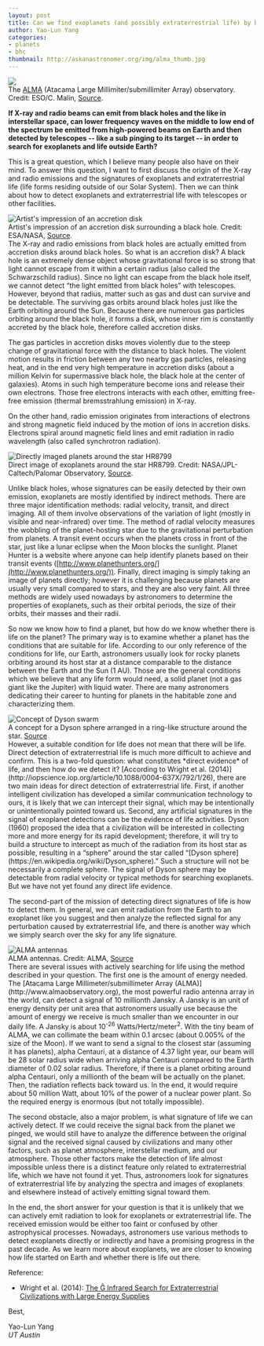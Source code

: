 ```yaml
---
layout: post
title: Can we find exoplanets (and possibly extraterrestrial life) by beaming low-frequency waves towards them?
author: Yao-Lun Yang
categories:
- planets
- bhc
thumbnail: http://askanastronomer.org/img/alma_thumb.jpg
---
```

<div class="image">
<img src="/img/alma.jpg">
<div class="caption">The <a href="http://www.almaobservatory.org/">ALMA</a> (Atacama Large Millimiter/submillimiter Array) observatory. Credit: ESO/C. Malin, <a href="http://www.almaobservatory.org/en/visuals/images/?g2_itemId=4280">Source</a>.</div>
</div>

**If X-ray and radio beams can emit from black holes and the like in interstellar space, can lower frequency waves on the middle to low end of the spectrum be emitted from high-powered beams on Earth and then detected by telescopes -- like a sub pinging to its target -- in order to search for exoplanets and life outside Earth?**

This is a great question, which I believe many people also have on their mind.  To answer this question, I want to first discuss the origin of the X-ray and radio emissions and the signatures of exoplanets and extraterrestrial life (life forms residing outside of our Solar System). Then we can think about how to detect exoplanets and extraterrestrial life with telescopes or other facilities.

<div class="image-40">
<img src="/img/accretion.jpg" alt="Artist's impression of an accretion disk">
<div class="caption">Artist's impression of an accretion disk surrounding a black hole. Credit: ESA/NASA, <a href="http://hubblesite.org/newscenter/archive/releases/2002/30/image/a/">Source</a>.</div>
</div>
The X-ray and radio emissions from black holes are actually emitted from accretion disks around black holes.  So what is an accretion disk?  A black hole is an extremely dense object whose gravitational force is so strong that light cannot escape from it within a certain radius (also called the  Schwarzschild radius).  Since no light can escape from the black hole itself, we cannot detect “the light emitted from black holes” with telescopes.  However, beyond that radius, matter such as gas and dust can survive and be detectable.  The surviving gas orbits around black holes just like the Earth orbiting around the Sun.  Because there are numerous gas particles orbiting around the black hole, it forms a disk, whose inner rim is constantly accreted by the black hole, therefore called accretion disks.

The gas particles in accretion disks moves violently due to the steep change of gravitational force with the distance to black holes.  The violent motion results in friction between any two nearby gas particles, releasing heat, and in the end very high temperature in accretion disks (about a million Kelvin for supermassive black hole, the black hole at the center of galaxies).  Atoms in such high temperature become ions and release their own electrons.  Those free electrons interacts with each other, emitting free-free emission (thermal bremsstrahlung emission) in X-ray.

On the other hand, radio emission originates from interactions of electrons and strong magnetic field induced by the motion of ions in accretion disks.  Electrons spiral around magnetic field lines and emit radiation in radio wavelength (also called synchrotron radiation).

<div class="image-40">
<img src="/img/directimaging.jpg" alt="Directly imaged planets around the star HR8799">
<div class="caption">Direct image of exoplanets around the star HR8799. Credit: NASA/JPL-Caltech/Palomar Observatory, <a href="http://www.nasa.gov/topics/universe/features/exoplanet20100414-a.html">Source</a>.</div>
</div>

Unlike black holes, whose signatures can be easily detected by their own emission, exoplanets are mostly identified by indirect methods.  There are three major identification methods: radial velocity, transit, and direct imaging.  All of them involve observations of the variation of light (mostly in visible and near-infrared) over time.  The method of radial velocity measures the wobbling of the planet-hosting star due to the gravitational perturbation from planets. A transit event occurs when the planets cross in front of the star, just like a lunar eclipse when the Moon blocks the sunlight.  Planet Hunter is a website where anyone can help identify planets based on their transit events ([http://www.planethunters.org/](http://www.planethunters.org/)). Finally, direct imaging is simply taking an image of planets directly; however it is challenging because planets are usually very small compared to stars, and they are also very faint.  All three methods are widely used nowadays by astronomers to determine the properties of exoplanets, such as their orbital periods, the size of their orbits, their masses and their radii.

So now we know how to find a planet, but how do we know whether there is life on the planet?  The primary way is to examine whether a planet has the conditions that are suitable for life.  According to our only reference of the conditions for life, our Earth, astronomers usually look for rocky planets orbiting around its host star at a distance comparable to the distance between the Earth and the Sun (1 AU).  Those are the general conditions which we believe that any life form would need, a solid planet (not a gas giant like the Jupiter) with liquid water.  There are many astronomers dedicating their career to hunting for planets in the habitable zone and characterizing them.


<div class="image-40">
<img src="/img/dyson.jpg" alt="Concept of Dyson swarm">
<div class="caption">A concept for a Dyson sphere arranged in a ring-like structure around the star. <a href="https://en.wikipedia.org/wiki/Dyson_sphere#/media/File:Dyson_Swarm.png">Source</a></div>
</div>
However, a suitable condition for life does not mean that there will be life.  Direct detection of extraterrestrial life is much more difficult to achieve and confirm.  This is a two-fold question: what constitutes *direct evidence* of life, and then how do we detect it?  [According to Wright et al. (2014)](http://iopscience.iop.org/article/10.1088/0004-637X/792/1/26), there are two main ideas for direct detection of extraterrestrial life.  First, if another intelligent civilization has developed a similar communication technology to ours, it is likely that we can intercept their signal, which may be intentionally or unintentionally pointed toward us.  Second, any artificial signatures in the signal of exoplanet detections can be the evidence of life activities.  Dyson (1960) proposed the idea that a civilization will be interested in collecting more and more energy for its rapid development; therefore, it will try to build a structure to intercept as much of the radiation from its host star as possible, resulting in a “sphere” around the star called “[Dyson sphere](https://en.wikipedia.org/wiki/Dyson_sphere).”  Such a structure will not be necessarily a complete sphere.  The signal of Dyson sphere may be detectable from radial velocity or typical methods for searching exoplanets.  But we have not yet found any direct life evidence.

The second-part of the mission of detecting direct signatures of life is how to detect them.  In general, we can emit radiation from the Earth to an exoplanet like you suggest and then analyze the reflected signal for any perturbation caused by extraterrestrial life, and there is another way which we simply search over the sky for any life signature.

<div class="image-40">
<img src="/img/alma2.jpg" alt="ALMA antennas">
<div class="caption">ALMA antennas. Credit: ALMA, <a href="http://www.almaobservatory.org/en/visuals/images/?g2_itemId=3622">Source</a></div>
</div>
There are several issues with actively searching for life using the method described in your question.  The first one is the amount of energy needed.  The [Atacama Large Millimeter/submillimeter Array (ALMA)](http://www.almaobservatory.org), the most powerful radio antenna array in the world, can detect a signal of 10 millionth Jansky. A Jansky is an unit of energy density per unit area that astronomers usually use because the amount of energy we receive is much smaller than we encounter in our daily life.  A Jansky is about 10<sup>-26</sup> Watts/Hertz/meter<sup>2</sup>.  With the tiny beam of ALMA, we can collimate the beam within 0.1 arcsec (about 0.005% of the size of the Moon).  If we want to send a signal to the closest star (assuming it has planets), alpha Centauri, at a distance of 4.37 light year, our beam will be 28 solar radius wide when arriving alpha Centauri compared to the Earth diameter of 0.02 solar radius.  Therefore, if there is a planet orbiting around alpha Centauri, only a millionth of the beam will be actually on the planet.  Then, the radiation reflects back toward us.  In the end, it would require about 50 million Watt, about 10% of the power of a nuclear power plant.  So the required energy is enormous (but not totally impossible).

The second obstacle, also a major problem, is what signature of life we can actively detect.  If we could receive the signal back from the planet we pinged, we would still have to analyze the difference between the original signal and the received signal caused by civilizations and many other factors, such as planet atmosphere, interstellar medium, and our atmosphere.  Those other factors make the detection of life almost impossible unless there is a distinct feature only related to extraterrestrial life, which we have not found it yet.  Thus, astronomers look for signatures of extraterrestrial life by analyzing the spectra and images of exoplanets and elsewhere instead of actively emitting signal toward them.

In the end, the short answer for your question is that it is unlikely that we can actively emit radiation to look for exoplanets or extraterrestrial life.  The received  emission would be either too faint or confused by other astrophysical processes.  Nowadays, astronomers use various methods to detect exoplanets directly or indirectly and have a promising progress in the past decade.  As we learn more about exoplanets, we are closer to knowing how life started on Earth and whether there is life out there.

Reference:

- Wright et al. (2014): [The Ĝ Infrared Search for Extraterrestrial Civilizations with Large Energy Supplies](http://iopscience.iop.org/article/10.1088/0004-637X/792/1/26)

Best,

Yao-Lun Yang<br>
*UT Austin*
